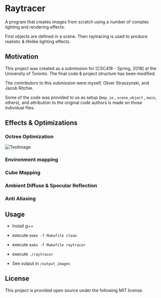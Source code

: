 # Raytracer

A program that creates images from scratch using a number of complex lighting and rendering effects.

First objects are defined in a scene. 
Then raytracing is used to produce realistic & lifelike lighting effects.

## Motivation

This project was created as a submission for [CSC418 - Spring, 2018] at the University of Toronto. The final code & project structure has been modified.

The contributors to this submission were myself, Oliver Straszynski, and Jacob Ritchie.

Some of the code was provided to us as setup (`bmp_io` , `scene_object` , `main`, others), and attribution to the original code authors is made on those individual files.

## Effects & Optimizations

### Octree Optimization

![TestImage](https://github.com/broliver12/raytracer/blob/main/images/octree.jpg?raw=true)

### Environment mapping

### Cube Mapping

### Ambient Diffuse & Specular Reflection

### Anti Aliasing

## Usage

- Install g++

- execute `make -f Makefile clean`

- execute `make -f Makefile raytracer`

- execute `./raytracer`

- See output in `/output_images`

## License

This project is provided open source under the following MIT license.
